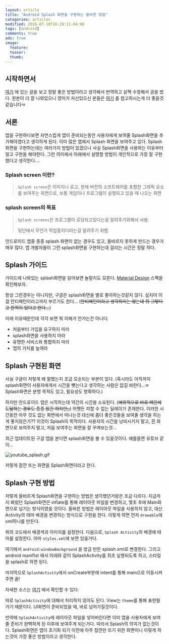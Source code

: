 ```yaml
---
layout: article
title: "Android Splash 화면을 구현하는 올바른 방법"
categories: articles
modified: 2016-07-10T16:28:11-04:00
tags: [android]
comments: true
ads: true
image:
  feature: 
  teaser: 
  thumb: 
---
```


## 시작하면서

[여기](https://www.bignerdranch.com/blog/splash-screens-the-right-way/) 에 있는 글을 보고 정말 좋은 방법이라고 생각해서 번역하고 살짝 수정해서 글을 썼다.
원본이 더 잘 나와있으니 영어가 자신있으신 분들은 [여기](https://www.bignerdranch.com/blog/splash-screens-the-right-way/) 를 참고하시는게 더 좋을것같습니다ㅠ

## 서론

앱을 구현하다보면 자연스럽게 앱이 준비되는동안 사용자에게 보여줄 Splash화면을 추가해야겠다고 생각하게 된다. 이미 많은 앱에서 Splash 화면을 보여주고 있다.
Splash 화면을 구현하는데는 여러가지 방법이 있겠으나 사실 Splash화면을 사용하는 이유부터 알고 구현을 해야한다.
그런 의미에서 아래에서 설명할 방법이 개인적으로 가장 잘 구현했다고 생각한다....

### Splash screen 이란?

> `Splash screen`은 이미지나 로고, 현재 버전의 소프트웨어를 포함한 그래픽 요소를 보여주는 화면으로, 보통 게임이나 프로그램이 실행되고 있을 때 나오는 화면

### splash screen의 목표

> `Splash screens`은 프로그램이 로딩되고있다는걸 알려주기위해서 사용.
> 
> 뒷단에서 무언가 작업중이다라는걸 알려주기 위함.

안드로이드 앱중 종종 splash 화면이 없는 경우도 있고, 올바르지 못하게 만드는 경우가 매우 많다. 앱 개발자들이 그런 splash화면을 구현하는데 걸리는 시간은 정말 작다.

## Splash 가이드

가이드에 나와있는 splash화면을 읽어보면 놀랄지도 모른다. [Material Design](https://material.io/guidelines/patterns/launch-screens.html) 스팩을 확인해보자.

항상 그런경우는 아니지만, 구글은 splash화면을 별로 좋아하는것같지 않다. 
심지어 이걸 안티페턴이라고까지 부르기도 한다... (~~안티페턴이라고 생각하지는 않는데 뭐 그렇다고 한적이 있다고 한다...~~)

아래 이유때문인데 각각 보면 뭐 이해가 안가는건 아니다.

  * 처음부터 가입을 요구하지 마라
  * splash화면을 사용하지 마라
  * 유명한 서비스와 통합하지 마라
  * 앱의 가치를 높여라

## Splash 구현된 화면

사실 구글이 저렇게 왜 말했는지 조금 모순되는 부분이 있다.
(혹시라도 아직까지 splash화면이 사용자에게서 시간을 뺏는다고 생각하는 사람은 없길 바란다...ㅠ Splash화면은 분명 목적도 있고, 필요성도 명확하다.)

하지만 안드로이드 앱은 시작하는데 약간의 시간을 소요된다. (~~예외적으로 바로 메인에 도달하는 경우도 종종 있긴 하지만;;~~)
어쨋든 피할 수 없는 딜레이가 존재한다. 이러한 시간동안 아무 것도 없는 화면에서 떠나는것 대신에 좀더 좋은것들을 보여줄 생각을 하는게 좋지않은가??
이것이 Splash의 목적이다. 사용자의 시간을 낭비시키지 말고, 흰 화면으로 보여주지 말고, 처음 보여주는 화면을 잘 꾸며보는것...

최근 업데이트된 구글 앱을 본다면 splash화면을 볼 수 있을것이다.
예를들면 유튜브 같이...

![youtube_splash.gif](https://4.bp.blogspot.com/-Rz-5G90sR4M/WKCHNl10-rI/AAAAAAAALf8/PvjKHvH3xW8bTEPn1Y-DfWJbL1hqeSacACLcB/s320/youtube_splash.gif)

저렇게 잠깐 뜨는 화면을 Splash화면이라고 한다.

## Splash 구현 방법

저렇게 올바르게 Splash화면을 구현하는 방법은 생각했던거랑은 조금 다르다.
지금까지 봐왔던 Splash화면은 inflate를 통해 레이아웃 파일을 변경하고, 몇초 후에 Main화면으로 넘기는 방식이였을 것이다.
올바른 방법은 레이아웃 파일을 사용하지 않고, 대신 Activity의 테마 배경을 변경하는 방식으로 구현을 한다. 이렇게 하면 먼저 `drawable`에 xml하나를 만든다.

위의 코드에서 배경색과 이미지를 설정한다.
다음으로, `Splash Activity`의 배경에 테마를 설정한다.
아마 `styles.xml`에 보면 있을거다.

<script src="https://gist.github.com/Lanace/54a653773487659ef478129d68f1ea87.js"></script>

여기에서 `android:windowBackground` 을 방금 만든 splash.xml로 변경한다.
그리고 android manifist 에서 아래와 같이 SplashActivity를 최초 실행되도록 하고, 스타일을 splash로 하면 된다.

<script src="https://gist.github.com/Lanace/3b3c140da23e19b3d5359b0a03cf86b5.js"></script>

마지막으로 `SplashActivity`에서 onCreate부분에 intent를 통해 main으로 이동시켜주면 끝!

<script src="https://gist.github.com/Lanace/fd166772d4003e691aa2dfc6f086f895.js"></script>

자세한 소스는 [여기](http://xn--%20-504mp12c9qbc9qkwj76f/) 에서 확인할 수 있다.

따로 `SplashActivity`에 대해서 처리하지 않아도 된다.
View는 `theme`를 통해 표현될거기 때문이다. UI화면이 준비되었을 때, 바로 넘어가질것이다.

만약에 `SplashActivity`에 레이아웃 파일을 넣어버린다면 이미 앱을 사용자에게 보여줄 준비가 완벽하게 된 이후에 보여주게 되는거다. 따라서 Splash의 의미가 없는것이다.
Splash화면은 앱이 초기화 되기 이전에 아주 잠깐만 뜨기 위한 화면이니 이렇게 하는것이 가장 좋은 방법이라고 생각한다.
